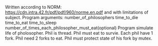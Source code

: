 Written according to NORM: https://cdn.intra.42.fr/pdf/pdf/960/norme.en.pdf and with limitations of subject.
Program arguments: number_of_philosophers time_to_die time_to_eat time_to_sleep number_of_times_each_philosopher_must_eat(optional)
Program simulate life of pholosopher.
Phil is thread.
Phil must eat to survie.
Each phil have 1 fork.
Phil need 2 forks to eat.
Phil must protect state of his fork by mutex.
